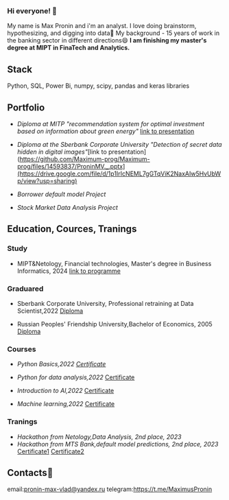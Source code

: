 ### Hi everyone! 👋

My name is Max Pronin and i'm an analyst.
I love doing brainstorm, hypothesizing, and digging into data🔭 My background - 15 years of work in the banking sector in different directions😄
**I am finishing my master's degree at MIPT in FinaTech and Analytics.**

##  Stack
Python, SQL, Power Bi, numpy, scipy, pandas and keras libraries

## Portfolio
- *Diploma at MITP "recommendation system for optimal investment based on information about green energy"* [link to presentation](https://docs.google.com/presentation/d/1z0iIgs6LlduLJCbWPMzKb7nTCdgCwpVD/edit?usp=sharing&ouid=115611261614680991719&rtpof=true&sd=true)
- *Diploma at the Sberbank Corporate University "Detection of secret data hidden in digital images"*[link to presentation](https://github.com/Maximum-prog/Maximum-prog/files/14593837/ProninMV._.pptx](https://drive.google.com/file/d/1p1IrIcNEML7gGTqViK2NaxAIw5HvUbWp/view?usp=sharing)


- *Borrower default model Project*
- *Stock Market Data Analysis Project*

## Education, Cources, Tranings
### Study
- MIPT&Netology, Financial technologies, Master's degree in Business Informatics, 2024 [link to programme](https://netology.ru/programs/fintech#/lessons)
### Graduared
- Sberbank Corporate University, Professional retraining at Data Scientist,2022 [Diploma](https://github.com/Maximum-prog/Maximum-prog/assets/113439880/9c36b95b-6e8d-41f8-9532-0284d5f7cf36)

- Russian Peoples' Friendship University,Bachelor of Economics, 2005 [Diploma](https://github.com/Maximum-prog/Maximum-prog/assets/113439880/25546488-61fb-464a-ac5c-d9486f06666e)

### Courses
- *Python Basics,2022 [Certificate](https://github.com/Maximum-prog/Maximum-prog/assets/113439880/def21486-03d0-442b-8048-8f50a99f8a9e)*

- *Python for data analysis,2022* [Certificate](https://github.com/Maximum-prog/Maximum-prog/assets/113439880/0eb17e09-230c-4c11-8d6c-ccd5d3f173b2)

- *Introduction to AI,2022* [Certificate](https://github.com/Maximum-prog/Maximum-prog/assets/113439880/4f00753e-9f60-4277-b1f5-c260495ef240)

- *Machine learning,2022* [Certificate](https://github.com/Maximum-prog/Maximum-prog/assets/113439880/58c6bad0-5839-4dba-9043-8e7585fc4013)

### Tranings
- *Hackathon from Netology,Data Analysis, 2nd place, 2023*
- *Hackathon from MTS Bank,default model predictions, 2nd place, 2023* [Certificate1](https://github.com/Maximum-prog/Maximum-prog/assets/113439880/0fb20119-5a29-426d-90ab-004f576b8a2a) [Certificate2](https://github.com/Maximum-prog/Maximum-prog/assets/113439880/7bbbf44f-5a88-497e-8eff-ca5a922d74ec)


## Contacts💬
email:pronin-max-vlad@yandex.ru
telegram:https://t.me/MaximusPronin

<!--
**Maximum-prog/Maximum-prog** is a ✨ _special_ ✨ repository because its `README.md` (this file) appears on your GitHub profile.

Here are some ideas to get you started:

- 🔭 I’m currently working on ...
- 🌱 I’m currently learning ...
- 👯 I’m looking to collaborate on ...
- 🤔 I’m looking for help with ...
- 💬 Ask me about ...
- 📫 How to reach me: ...
- 😄 Pronouns: ...
- ⚡ Fun fact: ...
-->
